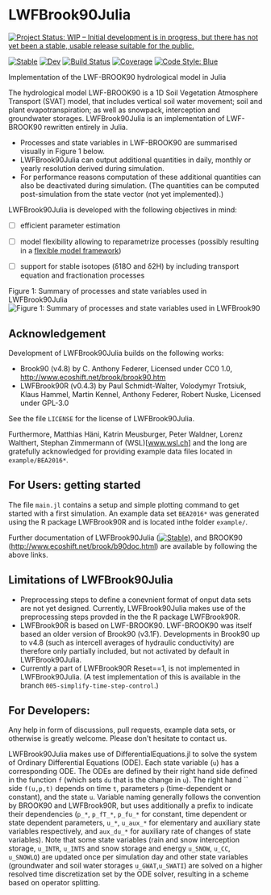 # LWFBrook90Julia
[![Project Status: WIP – Initial development is in progress, but there has not yet been a stable, usable release suitable for the public.](https://www.repostatus.org/badges/latest/wip.svg)](https://www.repostatus.org/#wip)

[![Stable](https://img.shields.io/badge/docs-stable-blue.svg)](https://fabern.github.io/LWFBrook90Julia.jl/stable)
[![Dev](https://img.shields.io/badge/docs-dev-blue.svg)](https://fabern.github.io/LWFBrook90Julia.jl/dev)
[![Build Status](https://travis-ci.com/fabern/LWFBrook90Julia.jl.svg?token=Wmy6jUbNaUsJTRx8zJVf&branch=main)](https://travis-ci.com/fabern/LWFBrook90Julia.jl)
[![Coverage](https://codecov.io/gh/fabern/LWFBrook90Julia.jl/branch/master/graph/badge.svg)](https://codecov.io/gh/fabern/LWFBrook90Julia.jl)
[![Code Style: Blue](https://img.shields.io/badge/code%20style-blue-4495d1.svg)](https://github.com/invenia/BlueStyle)

Implementation of the LWF-BROOK90 hydrological model in Julia

The hydrological model LWF-BROOK90 is a 1D Soil Vegetation Atmosphere Transport (SVAT) model, that includes vertical soil water movement; soil and plant evapotranspiration; as well as snowpack, interception and groundwater storages. LWFBrook90Julia is an implementation of LWF-BROOK90 rewritten entirely in Julia.

- Processes and state variables in LWF-BROOK90 are summarised visually in Figure 1 below.
- LWFBrook90Julia can output additional quantities in daily, monthly or yearly resolution derived during simulation.
- For performance reasons computation of these additional quantities can also be deactivated during simulation. (The quantities can be computed post-simulation from the state vector (not yet implemented).)

LWFBrook90Julia is developed with the following objectives in mind:
- [ ] efficient parameter estimation
- [ ] model flexibility allowing to reparametrize processes (possibly resulting in a [flexible model framework](https://presentations.copernicus.org/EGU2020/EGU2020-17975_presentation.pdf))
- [ ] support for stable isotopes (δ18O and δ2H) by including transport equation and fractionation processes


Figure 1: Summary of processes and state variables used in LWFBrook90Julia
![Figure 1: Summary of processes and state variables used in LWFBrook90](https://github.com/fabern/LWFBrook90Julia.jl/blob/main/docs/src/figs/LWFBrook90Julia_overview_v1.3.png)

## Acknowledgement
Development of LWFBrook90Julia builds on the following works:
- Brook90 (v4.8) by C. Anthony Federer, Licensed under CC0 1.0, http://www.ecoshift.net/brook/brook90.htm
- LWFBrook90R (v0.4.3) by Paul Schmidt-Walter, Volodymyr Trotsiuk, Klaus Hammel, Martin Kennel, Anthony Federer, Robert Nuske, Licensed under GPL-3.0

See the file `LICENSE` for the license of LWFBrook90Julia.

Furthermore, Matthias Häni, Katrin Meusburger, Peter Waldner, Lorenz Walthert, Stephan Zimmermann of (WSL)[www.wsl.ch] and the long are gratefully acknowledged for providing example data files located in `example/BEA2016*`.

## For Users: getting started
The file `main.jl` contains a setup and simple plotting command to get started with a first simulation.
An example data set `BEA2016*` was generated using the R package LWFBrook90R and is located inthe folder `example/`.

Further documentation of LWFBrook90Julia ([![Stable](https://img.shields.io/badge/docs-stable-blue.svg)](https://fabern.github.io/LWFBrook90Julia.jl/stable)), and BROOK90 (http://www.ecoshift.net/brook/b90doc.html) are available by following the above links.

## Limitations of LWFBrook90Julia
- Preprocessing steps to define a conevnient format of onput data sets are not yet designed. Currently, LWFBrook90Julia makes use of the preprocessing steps provded in the the R package LWFBrook90R.
- LWFBrook90R is based on LWF-BROOK90. LWF-BROOK90 was itself based an older version of Brook90 (v3.1F). Developments in Brook90 up to v4.8 (such as intercell averages of hydraulic conductivity) are therefore only partially included, but not activated by default in LWFBrook90Julia.
- Currently a part of LWFBrook90R Reset==1, is not implemented in LWFBrook90Julia. (A test implementation of this is available in the branch `005-simplify-time-step-control`.)

## For Developers:
Any help in form of discussions, pull requests, example data sets, or otherwise is greatly welcome. Please don't hesitate to contact us.

LWFBrook90Julia makes use of DifferentialEquations.jl to solve the system of Ordinary Differential Equations (ODE). Each state variable (`u`) has a corresponding ODE. The ODEs are defined by their right hand side defined in the function `f` (which sets `du` that is the change in `u`). The right hand `` side `f(u,p,t)` depends on time `t`, parameters `p` (time-dependent or constant), and the state `u`. Variable naming generally follows the convention by BROOK90 and LWFBrook90R, but uses additionally a prefix to indicate their dependencies (`p_*`, `p_fT_*`, `p_fu_*` for constant, time dependent or state dependent parameters, `u_*`, `u_aux_*` for elementary and auxiliary state variables respectively, and `aux_du_*` for auxiliary rate of changes of state variables). Note that some state variables (rain and snow interception storage, `u_INTR`, `u_INTS` and snow storage and energy `u_SNOW`, `u_CC`, `u_SNOWLQ`) are updated once per simulation day and other state variables (groundwater and soil water storages `u_GWAT`,`u_SWATI`) are solved on a higher resolved time discretization set by the ODE solver, resulting in a scheme based on operator splitting.
